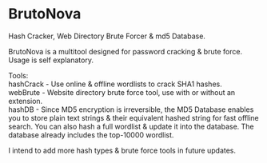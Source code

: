 # BrutoNova  

Hash Cracker, Web Directory Brute Forcer & md5 Database.  

BrutoNova is a multitool designed for password cracking & brute force. Usage is self explanatory.  

Tools:  
    hashCrack - Use online & offline wordlists to crack SHA1 hashes.  
    webBrute - Website directory brute force tool, use with or without an extension.  
    hashDB - Since MD5 encryption is irreversible, the MD5 Database enables you to store plain text strings & their equivalent hashed string for fast offline search. You can also hash a full wordlist & update it into the database. The database already includes the top-10000 wordlist.  

I intend to add more hash types & brute force tools in future updates.  

